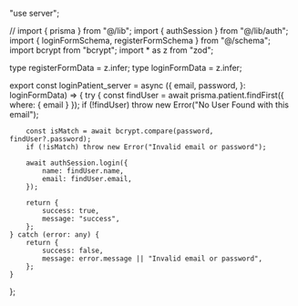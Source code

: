 "use server";

// import { prisma } from "@/lib";
import { authSession } from "@/lib/auth";
import { loginFormSchema, registerFormSchema } from "@/schema";
import bcrypt from "bcrypt";
import * as z from "zod";

type registerFormData = z.infer<typeof registerFormSchema>;
type loginFormData = z.infer<typeof loginFormSchema>;

export const loginPatient_server = async ({
	email,
	password,
}: loginFormData) => {
	try {
		const findUser = await prisma.patient.findFirst({ where: { email } });
		if (!findUser) throw new Error("No User Found with this email");

		const isMatch = await bcrypt.compare(password, findUser?.password);
		if (!isMatch) throw new Error("Invalid email or password");

		await authSession.login({
			name: findUser.name,
			email: findUser.email,
		});

		return {
			success: true,
			message: "success",
		};
	} catch (error: any) {
		return {
			success: false,
			message: error.message || "Invalid email or password",
		};
	}
};
